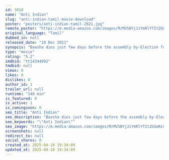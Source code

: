 ```yaml
---
id: 3010
name: "Anti Indian"
slug: "anti-indian-tamil-movie-download"
poster: "posters/anti-indian-tamil-2021.jpg"
remote_poster: "https://m.media-amazon.com/images/M/MV5BYjJiYmRlYTItZGUwNi00NWFlLWIzYTctNGJjMGE5YjFlYWJkXkEyXkFqcGc@._V1_SX300.jpg"
original_language: "Tamil"
dubbed_in: null
released_date: "10 Dec 2021"
synopsis: "Baasha dies just few days before the assembly by-Election for Mylapore constituency while the election campaign by the political parties are in full swing. Various obstacles faced to bury the deceased are revealed."
type: "movie"
rating: "5.2"
imdbid: "tt14344992"
tmdbid: null
views: 0
likes: 0
dislikes: 0
author_id: 1
trailer_url: null
runtime: "140 min"
is_featured: 0
is_active: 1
is_comingsoon: 0
seo_title: "Anti Indian"
seo_description: "Baasha dies just few days before the assembly by-Election for Mylapore constituency while the election campaign by the political parties are in full swing. Various obstacles faced to bury the deceased are revealed."
seo_keywords: "\"Anti Indian\""
seo_image: "https://m.media-amazon.com/images/M/MV5BYjJiYmRlYTItZGUwNi00NWFlLWIzYTctNGJjMGE5YjFlYWJkXkEyXkFqcGc@._V1_SX300.jpg"
screenshots: null
redirect_to: null
social_shares: 0
created_at: 2025-04-10 19:34:09
updated_at: 2025-04-10 19:34:09
---
```


